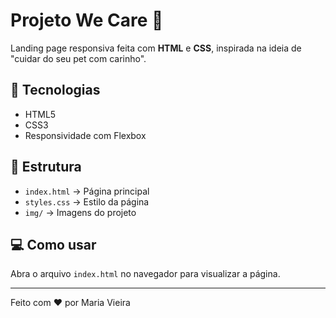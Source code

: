 # Projeto We Care 🐾

Landing page responsiva feita com **HTML** e **CSS**, inspirada na ideia de "cuidar do seu pet com carinho".  

## 🚀 Tecnologias
- HTML5
- CSS3
- Responsividade com Flexbox

## 📂 Estrutura
- `index.html` → Página principal
- `styles.css` → Estilo da página
- `img/` → Imagens do projeto

## 💻 Como usar
Abra o arquivo `index.html` no navegador para visualizar a página.

---

Feito com ❤️ por Maria Vieira
